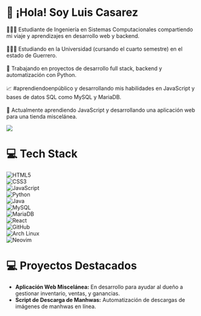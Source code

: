 # 👋 ¡Hola! Soy Luis Casarez  
👨🏻‍💻 Estudiante de Ingeniería en Sistemas Computacionales compartiendo mi viaje y aprendizajes en desarrollo web y backend.<br/>  
👨🏻‍🎓 Estudiando en la Universidad (cursando el cuarto semestre) en el estado de Guerrero.<br/>  
🎯 Trabajando en proyectos de desarrollo full stack, backend y automatización con Python.<br/>  
📈 #aprendiendoenpúblico y desarrollando mis habilidades en JavaScript y bases de datos SQL como MySQL y MariaDB.<br/>  
💭 Actualmente aprendiendo JavaScript y desarrollando una aplicación web para una tienda miscelánea.<br/>

<!-- GitHub stats -->
![](https://github-readme-stats.vercel.app/api?username=luis-casarez&theme=radical&hide_border=false&include_all_commits=true&count_private=true)<br/>

# 💻 Tech Stack  
![HTML5](https://img.shields.io/badge/html5-%23E34F26.svg?style=for-the-badge&logo=html5&logoColor=white)  
![CSS3](https://img.shields.io/badge/css3-%231572B6.svg?style=for-the-badge&logo=css3&logoColor=white)  
![JavaScript](https://img.shields.io/badge/javascript-%23323330.svg?style=for-the-badge&logo=javascript&logoColor=%23F7DF1E)  
![Python](https://img.shields.io/badge/python-3670A0?style=for-the-badge&logo=python&logoColor=ffdd54)  
![Java](https://img.shields.io/badge/java-%23ED8B00.svg?style=for-the-badge&logo=openjdk&logoColor=white)  
![MySQL](https://img.shields.io/badge/mysql-%234479A1.svg?style=for-the-badge&logo=mysql&logoColor=white)  
![MariaDB](https://img.shields.io/badge/mariadb-%23003545.svg?style=for-the-badge&logo=mariadb&logoColor=white)  
![React](https://img.shields.io/badge/react-%2320232a.svg?style=for-the-badge&logo=react&logoColor=%2361DAFB)  
![GitHub](https://img.shields.io/badge/github-%23121011.svg?style=for-the-badge&logo=github&logoColor=white)  
![Arch Linux](https://img.shields.io/badge/archlinux-%231793D1.svg?style=for-the-badge&logo=arch-linux&logoColor=white)  
![Neovim](https://img.shields.io/badge/neovim-%2357A143.svg?style=for-the-badge&logo=neovim&logoColor=white)<br/>

# 💻 Proyectos Destacados  
- **Aplicación Web Miscelánea:** En desarrollo para ayudar al dueño a gestionar inventario, ventas, y ganancias.<br/>  
- **Script de Descarga de Manhwas:** Automatización de descargas de imágenes de manhwas en línea.<br/>
